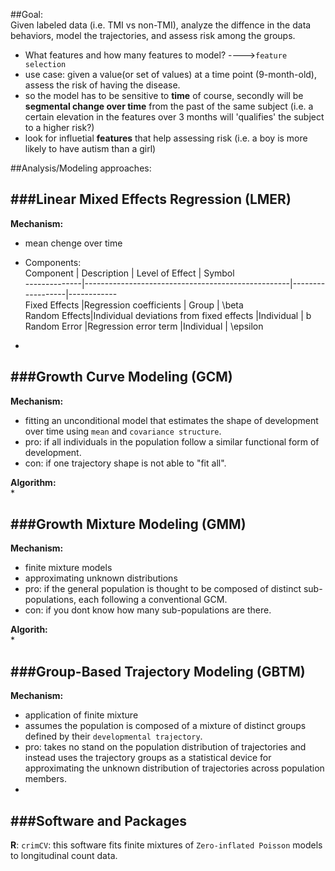 ##Goal:  
Given labeled data (i.e. TMI vs non-TMI), analyze the diffence in the data behaviors, model the trajectories, and assess risk among the groups.  
* What features and how many features to model? ---->`feature selection`  
* use case: given a value(or set of values) at a time point (9-month-old), assess the risk of having the disease.  
* so the model has to be sensitive to **time** of course, secondly will be **segmental change over time** from the past of the same subject (i.e. a certain elevation in the features over 3 months will 'qualifies' the subject to a higher risk?) 
* look for influetial **features** that help assessing risk (i.e. a boy is more likely to have autism than a girl)  



##Analysis/Modeling approaches:  

###Linear Mixed Effects Regression (LMER)  
-------------------------  
**Mechanism:**  
* mean chenge over time  
* Components:  
  Component   |                                   Description     | Level of Effect  | Symbol    
--------------|---------------------------------------------------|------------------|------------     
Fixed Effects |Regression coefficients                            | Group            | \beta        
Random Effects|Individual deviations from fixed effects           |Individual        | b            
Random Error  |Regression error term                              |Individual        | \epsilon     


* 

###Growth Curve Modeling (GCM)  
-------------------  
**Mechanism:**  
* fitting an unconditional model that estimates the shape of development over time using `mean` and `covariance structure`.  
* pro: if all individuals in the population follow a similar functional form of development.  
* con: if one trajectory shape is not able to "fit all".  

**Algorithm:**  
* 


###Growth Mixture Modeling (GMM)  
-------------------------  
**Mechanism:**  
* finite mixture models  
* approximating unknown distributions  
* pro: if the general population is thought to be composed of distinct sub-populations, each following a conventional GCM.  
* con: if you dont know how many sub-populations are there.  

**Algorith:**  
*  

###Group-Based Trajectory Modeling (GBTM)  
--------------------  
**Mechanism:**  
* application of finite mixture  
* assumes the population is composed of a mixture of distinct groups defined by their `developmental trajectory`.  
* pro: takes no stand on the population distribution of trajectories and instead uses the trajectory groups as a statistical device for approximating the unknown distribution of trajectories across population members.  
* 


###Software and Packages  
-----------------  
**R**: `crimCV`: this software fits finite mixtures of `Zero-inflated Poisson` models to longitudinal count data.  



